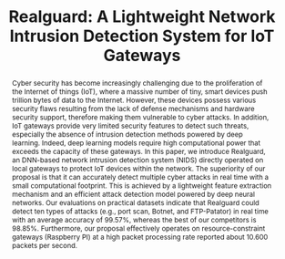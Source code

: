 ---
title: 'Realguard: A Lightweight Network Intrusion Detection System for IoT Gateways'

authors:
  - Xuan-Ha Nguyen 
  - Xuan-Duong Nguyen
  - Hoang-Hai Huynh
  - Kim-Hung Le
date: ''
doi: 'https://doi.org/10.3390/s22020432'

# Schedule page publish date (NOT publication's date).
publishDate: '2022-01-07T00:00:00Z'

# Publication type: paper-conference, article-journal 
publication_types: ['article-journal']

# Publication name and optional abbreviated publication name.
publication: In *Sensors*

abstract: Cyber security has become increasingly challenging due to the proliferation of the Internet of things (IoT), where a massive number of tiny, smart devices push trillion bytes of data to the Internet. However, these devices possess various security flaws resulting from the lack of defense mechanisms and hardware security support, therefore making them vulnerable to cyber attacks. In addition, IoT gateways provide very limited security features to detect such threats, especially the absence of intrusion detection methods powered by deep learning. Indeed, deep learning models require high computational power that exceeds the capacity of these gateways. In this paper, we introduce Realguard, an DNN-based network intrusion detection system (NIDS) directly operated on local gateways to protect IoT devices within the network. The superiority of our proposal is that it can accurately detect multiple cyber attacks in real time with a small computational footprint. This is achieved by a lightweight feature extraction mechanism and an efficient attack detection model powered by deep neural networks. Our evaluations on practical datasets indicate that Realguard could detect ten types of attacks (e.g., port scan, Botnet, and FTP-Patator) in real time with an average accuracy of 99.57%, whereas the best of our competitors is 98.85%. Furthermore, our proposal effectively operates on resource-constraint gateways (Raspberry PI) at a high packet processing rate reported about 10.600 packets per second.

tags: []

# Display this page in the Featured widget?
featured: true

url_pdf: 'https://www.mdpi.com/1424-8220/22/2/432/pdf?version=1641814183'
url_code: ''
url_dataset: ''
url_poster: ''
url_project: ''
url_slides: ''
url_source: ''
url_video: ''

# Featured image
# To use, add an image named `featured.jpg/png` to your page's folder.
image:
  caption: ''
  focal_point: ''
  preview_only: false
---